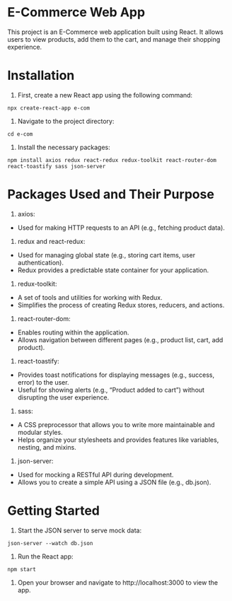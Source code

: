 # E-Commerce Web App
This project is an E-Commerce web application built using React. It allows users to view products, add them to the cart, and manage their shopping experience.

# Installation
1. First, create a new React app using the following command:

```
npx create-react-app e-com
```

1. Navigate to the project directory:

```
cd e-com
```

1. Install the necessary packages:

```
npm install axios redux react-redux redux-toolkit react-router-dom react-toastify sass json-server
```

# Packages Used and Their Purpose

1. axios:
- Used for making HTTP requests to an API (e.g., fetching product data).
1. redux and react-redux:
- Used for managing global state (e.g., storing cart items, user authentication).
- Redux provides a predictable state container for your application.
1. redux-toolkit:
- A set of tools and utilities for working with Redux.
- Simplifies the process of creating Redux stores, reducers, and actions.
1. react-router-dom:
- Enables routing within the application.
- Allows navigation between different pages (e.g., product list, cart, add product).
1. react-toastify:
- Provides toast notifications for displaying messages (e.g., success, error) to the user.
- Useful for showing alerts (e.g., “Product added to cart”) without disrupting the user experience.
1. sass:
- A CSS preprocessor that allows you to write more maintainable and modular styles.
- Helps organize your stylesheets and provides features like variables, nesting, and mixins.
1. json-server:
- Used for mocking a RESTful API during development.
- Allows you to create a simple API using a JSON file (e.g., db.json).
# Getting Started
1. Start the JSON server to serve mock data:
```
json-server --watch db.json
```

1. Run the React app:
```
npm start
```

1. Open your browser and navigate to http://localhost:3000 to view the app.